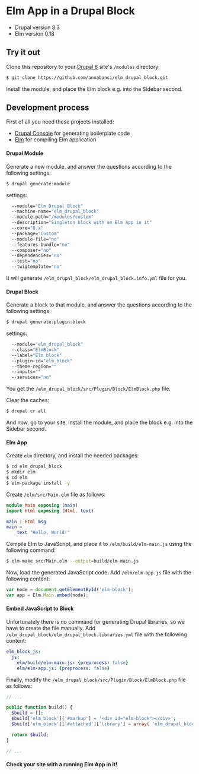 # Elm App in a Drupal Block

- Drupal version 8.3
- Elm version 0.18



## Try it out

Clone this repository to your [Drupal 8](https://www.drupal.org/download) site's `/modules` directory:

```bash
$ git clone https://github.com/annabansi/elm_drupal_block.git
```
Install the module, and place the Elm block e.g. into the Sidebar second.



## Development process

First of all you need these projects installed:

- [Drupal Console](https://docs.drupalconsole.com/en/index.html) for generating boilerplate code
- [Elm](https://guide.elm-lang.org/install.html) for compiling Elm application



#### Drupal Module

Generate a new module, and answer the questions according to the following settings:

```bash
$ drupal generate:module
```

settings:
```bash
  --module="Elm Drupal Block"
  --machine-name="elm_drupal_block"
  --module-path="/modules/custom"
  --description="Singleton block with an Elm App in it"
  --core="8.x"
  --package="Custom"
  --module-file="no"
  --features-bundle="no"
  --composer="no"
  --dependencies="no"
  --test="no"
  --twigtemplate="no"
```

It will generate `/elm_drupal_block/elm_drupal_block.info.yml` file for you.


#### Drupal Block

Generate a block to that module, and answer the questions according to the following settings:

```bash
$ drupal generate:plugin:block
```

settings:
```bash
  --module="elm_drupal_block"
  --class="ElmBlock"
  --label="Elm block"
  --plugin-id="elm_block"
  --theme-region=""
  --inputs=""
  --services="no"
```

You get the `/elm_drupal_block/src/Plugin/Block/ElmBlock.php` file.


Clear the caches:

```bash
$ drupal cr all
```

And now, go to your site, install the module, and place the block e.g. into the Sidebar second.


#### Elm App

Create `elm` directory, and install the needed packages:

```bash
$ cd elm_drupal_block
$ mkdir elm
$ cd elm
$ elm-package install -y
```

Create `/elm/src/Main.elm` file as follows:

```elm
module Main exposing (main)
import Html exposing (Html, text)

main : Html msg
main =
    text "Hello, World!"
```


Compile Elm to JavaScript, and place it to `/elm/build/elm-main.js` using the following command:

```bash
$ elm-make src/Main.elm --output=build/elm-main.js
```

Now, load the generated JavaScript code. Add `/elm/elm-app.js` file with the following content:

```javascript
var node = document.getElementById('elm-block');
var app = Elm.Main.embed(node);
```


#### Embed JavaScript to Block

Unfortunately there is no command for generating Drupal libraries, so we have to create the file manually.
Add `/elm_drupal_block/elm_drupal_block.libraries.yml` file with the following content:

```yml
elm_block_js:
  js:
    elm/build/elm-main.js: {preprocess: false}
    elm/elm-app.js: {preprocess: false}
```


Finally, modify the `/elm_drupal_block/src/Plugin/Block/ElmBlock.php` file as follows:

```php
// ...

public function build() {
  $build = [];
  $build['elm_block']['#markup'] = '<div id="elm-block"></div>';
  $build['elm_block']['#attached']['library'] = array( 'elm_drupal_block/elm_block_js', );

  return $build;
}

// ...
```


#### Check your site with a running Elm App in it!
